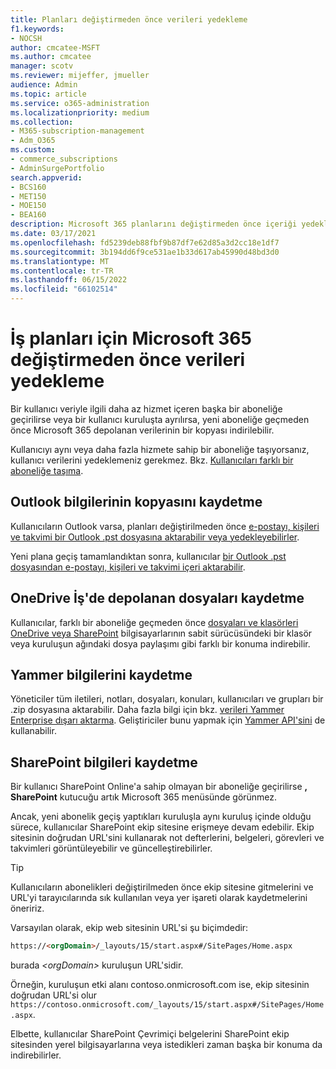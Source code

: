 ```yaml
---
title: Planları değiştirmeden önce verileri yedekleme
f1.keywords:
- NOCSH
author: cmcatee-MSFT
ms.author: cmcatee
manager: scotv
ms.reviewer: mijeffer, jmueller
audience: Admin
ms.topic: article
ms.service: o365-administration
ms.localizationpriority: medium
ms.collection:
- M365-subscription-management
- Adm_O365
ms.custom:
- commerce_subscriptions
- AdminSurgePortfolio
search.appverid:
- BCS160
- MET150
- MOE150
- BEA160
description: Microsoft 365 planlarını değiştirmeden önce içeriği yedekleme Outlook, OneDrive, Yammer ve SharePoint.
ms.date: 03/17/2021
ms.openlocfilehash: fd5239deb88fbf9b87df7e62d85a3d2cc18e1df7
ms.sourcegitcommit: 3b194dd6f9ce531ae1b33d617ab45990d48bd3d0
ms.translationtype: MT
ms.contentlocale: tr-TR
ms.lasthandoff: 06/15/2022
ms.locfileid: "66102514"
---
```

# <a name="back-up-data-before-switching-microsoft-365-for-business-plans"></a>İş planları için Microsoft 365 değiştirmeden önce verileri yedekleme

Bir kullanıcı veriyle ilgili daha az hizmet içeren başka bir aboneliğe geçirilirse veya bir kullanıcı kuruluşta ayrılırsa, yeni aboneliğe geçmeden önce Microsoft 365 depolanan verilerinin bir kopyası indirilebilir.

Kullanıcıyı aynı veya daha fazla hizmete sahip bir aboneliğe taşıyorsanız, kullanıcı verilerini yedeklemeniz gerekmez. Bkz. [Kullanıcıları farklı bir aboneliğe taşıma](./move-users-different-subscription.md).
  
## <a name="save-a-copy-of-outlook-information"></a>Outlook bilgilerinin kopyasını kaydetme

Kullanıcıların Outlook varsa, planları değiştirilmeden önce [e-postayı, kişileri ve takvimi bir Outlook .pst dosyasına aktarabilir veya yedekleyebilirler](https://support.microsoft.com/office/14252b52-3075-4e9b-be4e-ff9ef1068f91).
  
Yeni plana geçiş tamamlandıktan sonra, kullanıcılar [bir Outlook .pst dosyasından e-postayı, kişileri ve takvimi içeri aktarabilir](https://support.microsoft.com/office/431a8e9a-f99f-4d5f-ae48-ded54b3440ac).
  
## <a name="save-files-stored-in-onedrive-for-business"></a>OneDrive İş'de depolanan dosyaları kaydetme

Kullanıcılar, farklı bir aboneliğe geçmeden önce [dosyaları ve klasörleri OneDrive veya SharePoint](https://support.microsoft.com/office/5c7397b7-19c7-4893-84fe-d02e8fa5df05) bilgisayarlarının sabit sürücüsündeki bir klasör veya kuruluşun ağındaki dosya paylaşımı gibi farklı bir konuma indirebilir.
  
## <a name="save-yammer-information"></a>Yammer bilgilerini kaydetme

Yöneticiler tüm iletileri, notları, dosyaları, konuları, kullanıcıları ve grupları bir .zip dosyasına aktarabilir. Daha fazla bilgi için bkz. [verileri Yammer Enterprise dışarı aktarma](/yammer/manage-security-and-compliance/export-yammer-enterprise-data). Geliştiriciler bunu yapmak için [Yammer API'sini](https://go.microsoft.com/fwlink/p/?linkid=842495) de kullanabilir.
  
## <a name="how-to-save-sharepoint-information"></a>SharePoint bilgileri kaydetme

Bir kullanıcı SharePoint Online'a sahip olmayan bir aboneliğe geçirilirse **, SharePoint** kutucuğu artık Microsoft 365 menüsünde görünmez.
  
Ancak, yeni abonelik geçiş yaptıkları kuruluşla aynı kuruluş içinde olduğu sürece, kullanıcılar SharePoint ekip sitesine erişmeye devam edebilir. Ekip sitesinin doğrudan URL'sini kullanarak not defterlerini, belgeleri, görevleri ve takvimleri görüntüleyebilir ve güncelleştirebilirler.
  
> [!TIP]
> Kullanıcıların abonelikleri değiştirilmeden önce ekip sitesine gitmelerini ve URL'yi tarayıcılarında sık kullanılan veya yer işareti olarak kaydetmelerini öneririz.
  
Varsayılan olarak, ekip web sitesinin URL'si şu biçimdedir:
  
```html
https://<orgDomain>/_layouts/15/start.aspx#/SitePages/Home.aspx
```

burada  _\<orgDomain\>_ kuruluşun URL'sidir.
  
Örneğin, kuruluşun etki alanı contoso.onmicrosoft.com ise, ekip sitesinin doğrudan URL'si olur `https://contoso.onmicrosoft.com/_layouts/15/start.aspx#/SitePages/Home.aspx`.
  
Elbette, kullanıcılar SharePoint Çevrimiçi belgelerini SharePoint ekip sitesinden yerel bilgisayarlarına veya istedikleri zaman başka bir konuma da indirebilirler.
